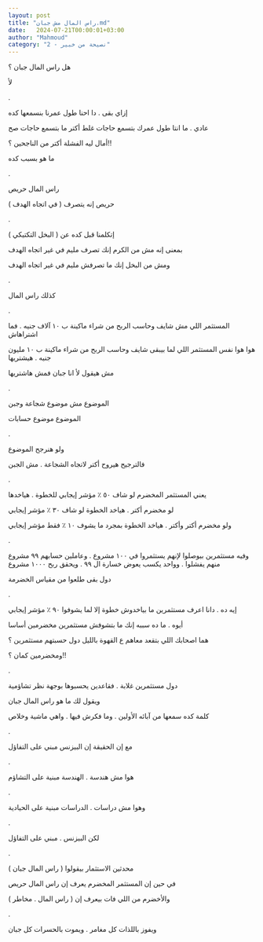```yaml
---
layout: post
title: "راس المال مش جبان.md"
date:   2024-07-21T00:00:01+03:00
author: "Mahmoud"
category: "2 - نصيحة من خبير"
---
```

هل راس المال جبان ؟

لأ

.

إزاي بقى . دا احنا طول عمرنا بنسمعها كده

عادي . ما انتا طول عمرك بتسمع حاجات غلط أكتر ما بتسمع
حاجات صح

أمال ليه الفشلة أكتر من الناجحين ؟!!

ما هو بسبب كده

.

راس المال حريص

حريص إنه يتصرف ( في اتجاه الهدف )

.

إتكلمنا قبل كده عن ( البخل التكتيكي )

بمعنى إنه مش من الكرم إنك تصرف مليم في غير اتجاه
الهدف

ومش من البخل إنك ما تصرفش مليم في غير اتجاه الهدف

.

كذلك راس المال

.

المستثمر اللي مش شايف وحاسب الربح من شراء ماكينة ب ١٠
آلاف جنيه . فما اشتراهاش

هوا هوا نفس المستثمر اللي لما بيبقى شايف وحاسب الربح من
شراء ماكينة ب ١٠ مليون جنيه . هيشتريها

مش هيقول لأ انا جبان فمش هاشتريها

.

الموضوع مش موضوع شجاعة وجبن

الموضوع موضوع حسابات

.

ولو هنرجح الموضوع

فالترجيح هيروح أكتر لاتجاه الشجاعة . مش الجبن

.

يعني المستثمر المخضرم لو شاف ٥٠ ٪ مؤشر إيجابي للخطوة .
هياخدها

لو مخضرم أكتر . هياخد الخطوة لو شاف ٣٠ ٪ مؤشر
إيجابي

ولو مخضرم أكتر وأكتر . هياخد الخطوة بمجرد ما يشوف ١٠ ٪
فقط مؤشر إيجابي

.

وفيه مستثمرين بيوصلوا لإنهم يستثمروا في ١٠٠ مشروع .
وعاملين حسابهم ٩٩ مشروع منهم يفشلوا . وواحد يكسب يعوض خسارة ال ٩٩ .
ويحقق ربح ١٠٠٠ مشروع

دول بقى طلعوا من مقياس الخضرمة

.

إيه ده . دانا اعرف مستثمرين ما بياخدوش خطوة إلا لما
يشوفوا ٩٠ ٪ مؤشر إيجابي

أيوه . ما ده سببه إنك ما بتشوفش مستثمرين مخضرمين
أساسا

هما اصحابك اللي بتقعد معاهم ع القهوة بالليل دول حسبتهم
مستثمرين ؟

ومخضرمين كمان ؟!!

.

دول مستثمرين غلابة . فقاعدين يحسبوها بوجهة نظر
تشاؤمية

ويقول لك ما هو راس المال جبان

كلمة كده سمعها من آبائه الأولين . وما فكرش فيها . واهي
ماشية وخلاص

.

مع إن الحقيقة إن البيزنس مبني على التفاؤل

.

هوا مش هندسة . الهندسة مبنية على التشاؤم

.

وهوا مش دراسات . الدراسات مبنية على الحيادية

.

لكن البيزنس . مبني على التفاؤل

.

محدثين الاستثمار بيقولوا ( راس المال جبان )

في حين إن المستثمر المخضرم يعرف إن راس المال حريص

والأخضرم من اللي فات بيعرف إن ( راس المال . مخاطر
)

.

ويفوز باللذات كل مغامر . ويموت بالحسرات كل جبان
